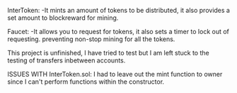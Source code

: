 InterToken:
  -It mints an amount of tokens to be distributed, it also provides a set amount to blockreward for mining.
  
 Faucet:
  -It allows you to request for tokens, it also sets a timer to lock out of requesting. preventing non-stop mining for all the tokens.
  
  This project is unfinished, I have tried to test but I am left stuck to the testing of transfers inbetween accounts. 
 
 
 ISSUES WITH InterToken.sol:
  I had to leave out the mint function to owner since I can't perform functions within the constructor. 
  
